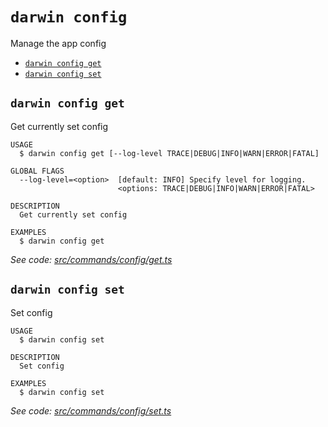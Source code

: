 `darwin config`
===============

Manage the app config

* [`darwin config get`](#darwin-config-get)
* [`darwin config set`](#darwin-config-set)

## `darwin config get`

Get currently set config

```
USAGE
  $ darwin config get [--log-level TRACE|DEBUG|INFO|WARN|ERROR|FATAL]

GLOBAL FLAGS
  --log-level=<option>  [default: INFO] Specify level for logging.
                        <options: TRACE|DEBUG|INFO|WARN|ERROR|FATAL>

DESCRIPTION
  Get currently set config

EXAMPLES
  $ darwin config get
```

_See code: [src/commands/config/get.ts](https://github.com/rpidanny/darwin/blob/v1.12.2/src/commands/config/get.ts)_

## `darwin config set`

Set config

```
USAGE
  $ darwin config set

DESCRIPTION
  Set config

EXAMPLES
  $ darwin config set
```

_See code: [src/commands/config/set.ts](https://github.com/rpidanny/darwin/blob/v1.12.2/src/commands/config/set.ts)_
